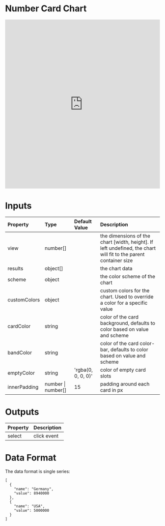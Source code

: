 # Number Card Chart

<iframe width="100%" height="550" frameborder="0" src="https://embed.plnkr.co/c9Kb4DhRuj2MP1Cjgzl7?show=preview">
</iframe>

# Inputs

Property     | Type     | Default Value      | Description
:----------- | :------- | :----------------- | :--------------------------------------------------------------------------------------------------------------
view         | number[] |                    | the dimensions of the chart [width, height]. If left undefined, the chart will fit to the parent container size
results      | object[] |                    | the chart data
scheme       | object   |                    | the color scheme of the chart
customColors | object   |                    | custom colors for the chart. Used to override a color for a specific value
cardColor    | string   |                    | color of the card background, defaults to color based on value and scheme
bandColor    | string   |                    | color of the card color-bar, defaults to color based on value and scheme
emptyColor   | string   | 'rgba(0, 0, 0, 0)' | color of empty card slots
innerPadding | number \| number[] | 15       | padding around each card in px

# Outputs

Property | Description
:------- | :----------
select   | click event

# Data Format

The data format is single series:

```
[
  {
    "name": "Germany",
    "value": 8940000
  },
  {
    "name": "USA",
    "value": 5000000
  }
]
```
